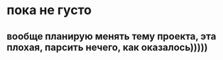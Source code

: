 # пока не густо 
## вообще планирую менять тему проекта, эта плохая, парсить нечего, как оказалось)))))

